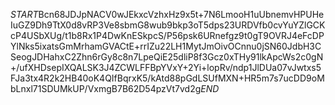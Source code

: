$START$Bcn68JDJpNACV0wJEkxcVzhxHz9x5t+7N6LmooH1uUbnemvHPUHeIuGZ9Dh9TtX0d8vRP3Ve8sbmG8wub9bkp3oT5dps23URDVfb0cvYuYZlGCKcP4USbXUg/t1b8Rx1P4DwKnESkpcS/P56psk6URnefgz9t0gT9OVRJ4eFcDPYlNks5ixatsGmMrhamGVACtE+rrIZu22LH1MytJmOivOCnnu0jSN60JdbH3CSeogJDHahxC2Zhn6rGy8c8n7LpeQiE25dliP8f3Gcz0xTHy91lkApcWs2c0gN+/ufXHDsepIXQALSK3J4ZCWLFFBpYVxY+2Yi+lopRv/ndp1JlDUa07vJwtxs5FJa3tx4R2k2HB40oK4QIfBqrxK5/kAtd88pGdLSUfMXN+HR5m7s7ucDD9oMbLnxl71SDUMkUP/VxmgB7B62D54pzVt7vd2g$END$